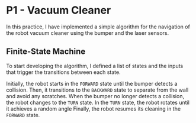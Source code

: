 # P1 - Vacuum Cleaner
In this practice, I have implemented a simple algorithm for the navigation of the robot vacuum cleaner using the bumper and the laser sensors.

## Finite-State Machine
To start developing the algorithm, I defined a list of states and the inputs that trigger the transitions between each state.

Initially, the robot starts in the `FORWARD` state until the bumper detects a collision.
Then, it transitions to the `BACKWARD` state to separate from the wall and avoid any scratches.
When the bumper no longer detects a collision, the robot changes to the `TURN` state.
In the `TURN` state, the robot rotates until it achieves a random angle
Finally, the robot resumes its cleaning in the `FORWARD` state.
